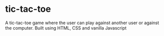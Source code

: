 # tic-tac-toe
A tic-tac-toe game where the user can play against another user or against the computer. Built using HTML, CSS and vanilla Javascript

